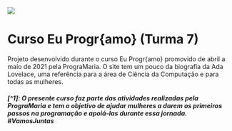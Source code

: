 <a href="https://siteada-1.elainesteolla.repl.co" target="_blank"><img src="https://user-images.githubusercontent.com/78000546/126410421-2c321ba5-1f9f-4c9a-80f9-c9840ee503ce.png" class="media-object  img-responsive img-thumbnail"></a>

# Curso Eu Progr{amo} (Turma 7) 
Projeto desenvolvido durante o curso Eu Progr{amo} promovido de abril a maio de 2021 pela PrograMaria. O site tem um pouco da biografia da Ada Lovelace, uma referência para a área de Ciência da Computação e para todas as mulheres.

<h5> [^1]: O presente curso faz parte das atividades realizadas pela PrograMaria e tem o objetivo de ajudar mulheres a darem os primeiros passos na programação e apoiá-las durante essa jornada. #VamosJuntas</h5>
